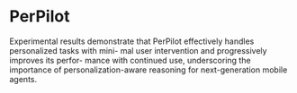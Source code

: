 # PerPilot
Experimental results demonstrate that PerPilot effectively handles personalized tasks with mini- mal user intervention and progressively improves its perfor- mance with continued use, underscoring the importance of personalization-aware reasoning for next-generation mobile agents.

